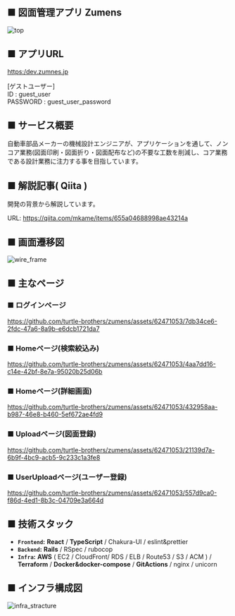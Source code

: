 ﻿## ■ 図面管理アプリ Zumens
![top](https://github.com/turtle-brothers/zumens/assets/62471053/e76f7842-ba9e-4c82-bad5-35b62a608e96)

## ■ アプリURL
[https:/dev.zumnes.jp](https:/dev.zumnes.jp)

[ゲストユーザー]
<br>
ID : guest_user
<br>
PASSWORD : guest_user_password

## ■ サービス概要
自動車部品メーカーの機械設計エンジニアが、アプリケーションを通して、ノンコア業務(図面印刷・図面折り・図面配布など)の不要な工数を削減し、コア業務である設計業務に注力する事を目指しています。

## ■ 解説記事( Qiita )
開発の背景から解説しています。

URL: https://qiita.com/mkame/items/655a04688998ae43214a

## ■ 画面遷移図
![wire_frame](https://github.com/turtle-brothers/zumens/assets/62471053/b45579b1-2a0e-45f8-919d-9477e176ae2d)

## ■ 主なページ
### ■ ログインページ
https://github.com/turtle-brothers/zumens/assets/62471053/7db34ce6-2fdc-47a6-8a9b-e6dcb1721da7

### ■ Homeページ(検索絞込み)
https://github.com/turtle-brothers/zumens/assets/62471053/4aa7dd16-c14e-42bf-8e7a-95020b25d06b

### ■ Homeページ(詳細画面)
https://github.com/turtle-brothers/zumens/assets/62471053/432958aa-b987-46e8-b460-5ef672ae4fd9

### ■ Uploadページ(図面登録)
https://github.com/turtle-brothers/zumens/assets/62471053/21139d7a-6b9f-4bc9-acb5-9c233c1a3fe8

### ■ UserUploadページ(ユーザー登録)
https://github.com/turtle-brothers/zumens/assets/62471053/557d9ca0-f86d-4ed1-8b3c-04709e3a664d

## ■ 技術スタック
- **``Frontend``:** **React** / **TypeScript** / Chakura-UI / eslint&prettier
- **``Backend``:** **Rails** / RSpec / rubocop
- **``Infra``:** **AWS** ( EC2 / CloudFront/ RDS / ELB / Route53 / S3 / ACM ) / **Terraform** / **Docker&docker-compose** / **GitActions** / nginx / unicorn

## ■ インフラ構成図
![infra_stracture](https://github.com/turtle-brothers/zumens/assets/62471053/7e045f9b-ef06-4653-adea-a89cef7d491a)
